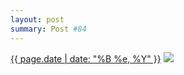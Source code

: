 ```yaml
---
layout: post
summary: Post #84
---
```


<p>
  <time><a href="/84">{{ page.date | date: "%B %e, %Y" }}</a></time>
  <a href="/84"><img src="{{ site.assets_url }}/84-640.jpg" srcset="{{ site.assets_url }}/84-1280.jpg 1280w, {{ site.assets_url }}/84-960.jpg 960w, {{ site.assets_url }}/84-640.jpg 640w, {{ site.assets_url }}/84-320.jpg 320w" sizes="(min-width: 700px) 50vw, calc(100vw - 2rem)" /></a>
</p>
